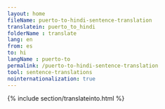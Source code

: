 ```yaml
---
layout: home
fileName: puerto-to-hindi-sentence-translation
translatein: puerto_to_hindi
folderName : translate
lang: en
from: es
to: hi
langName : puerto-to
permalink: /puerto-to-hindi-sentence-translation
tool: sentence-translations
nointernationalization: true
---
```

{% include section/translateinto.html %}
